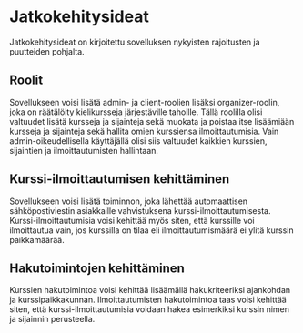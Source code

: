 # Jatkokehitysideat

Jatkokehitysideat on kirjoitettu sovelluksen nykyisten rajoitusten ja puutteiden pohjalta.

## Roolit

Sovellukseen voisi lisätä admin- ja client-roolien lisäksi organizer-roolin, joka on räätälöity kielikursseja järjestäville tahoille.
Tällä roolilla olisi valtuudet lisätä kursseja ja sijainteja sekä muokata ja poistaa itse lisäämiään kursseja ja sijainteja sekä hallita omien kurssiensa ilmoittautumisia.
Vain admin-oikeudellisella käyttäjällä olisi siis valtuudet kaikkien kurssien, sijaintien ja ilmoittautumisten hallintaan.

## Kurssi-ilmoittautumisen kehittäminen

Sovellukseen voisi lisätä toiminnon, joka lähettää automaattisen sähköpostiviestin asiakkaille vahvistuksena kurssi-ilmoittautumisesta. Kurssi-ilmoittautumisia
voisi kehittää myös siten, että kurssille voi ilmoittautua vain, jos kurssilla on tilaa eli ilmoittautumismäärä ei ylitä kurssin paikkamäärää.

## Hakutoimintojen kehittäminen

Kurssien hakutoimintoa voisi kehittää lisäämällä hakukriteeriksi ajankohdan ja kurssipaikkakunnan. Ilmoittautumisten hakutoimintoa taas voisi kehittää siten, että kurssi-ilmoittautumisia voidaan hakea esimerkiksi kurssin nimen ja sijainnin perusteella.
